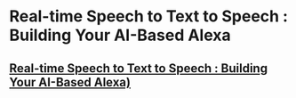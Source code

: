 # Real-time Speech to Text to Speech : Building Your AI-Based Alexa

## [Real-time Speech to Text to Speech : Building Your AI-Based Alexa)](https://docs.google.com/presentation/d/1MMsRXHsFVHj3MbpKsddedVCTlLcNLNuUQIWUj8yY0W8/edit?usp=sharing)

